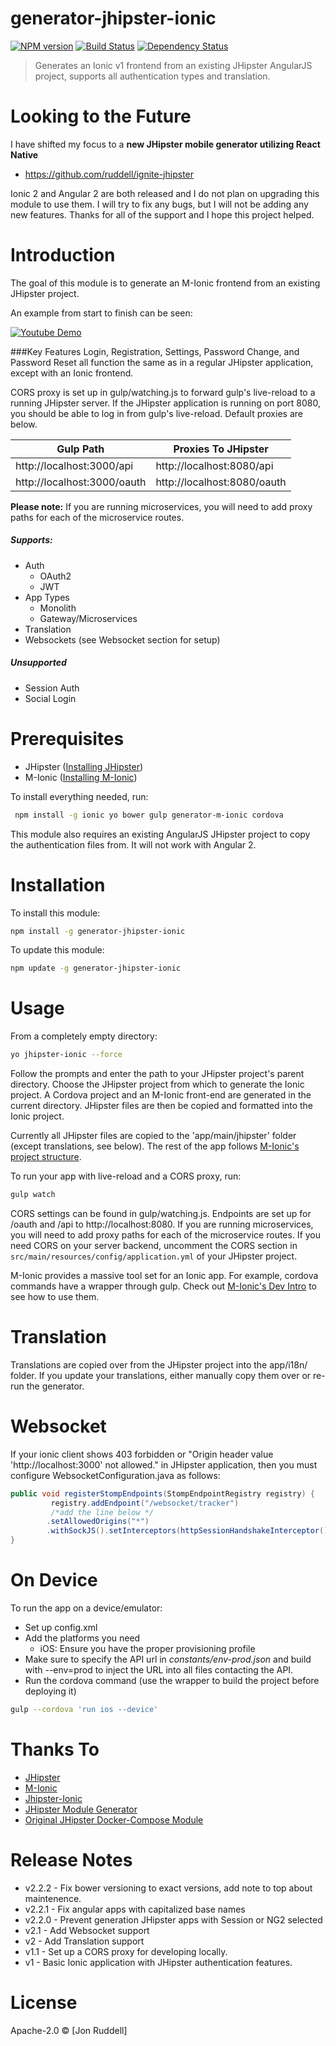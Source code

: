 # generator-jhipster-ionic
[![NPM version][npm-image]][npm-url] [![Build Status][travis-image]][travis-url] [![Dependency Status][daviddm-image]][daviddm-url]
> Generates an Ionic v1 frontend from an existing JHipster AngularJS project, supports all authentication types and translation.

# Looking to the Future

I have shifted my focus to a __new JHipster mobile generator utilizing React Native__
- https://github.com/ruddell/ignite-jhipster 


Ionic 2 and Angular 2 are both released and I do not plan on upgrading this module to use them.  I will try to fix any bugs,
 but I will not be adding any new features.  Thanks for all of the support and I hope this project helped.

# Introduction

The goal of this module is to generate an M-Ionic frontend from an existing JHipster project.  

An example from start to finish can be seen:
 
[![Youtube Demo](https://cloud.githubusercontent.com/assets/4294623/22621563/641a78c8-eadb-11e6-878b-b2299dd19e78.jpeg)](https://www.youtube.com/watch?v=XZIKsBdxuOg)

###Key Features
Login, Registration, Settings, Password Change, and Password Reset all function the same as in a regular JHipster 
application, except with an Ionic frontend.

CORS proxy is set up in gulp/watching.js to forward gulp's live-reload to a running JHipster server.  If the JHipster 
application is running on port 8080, you should be able to log in from gulp's live-reload.  Default proxies are below.

Gulp Path | Proxies To JHipster
------------- | -------------
http://localhost:3000/api  | http://localhost:8080/api
http://localhost:3000/oauth  | http://localhost:8080/oauth
**Please note:** If you are running microservices, you will need to add proxy paths for each of the microservice routes.

 
##### Supports:
- Auth
  - OAuth2
  - JWT
- App Types
  - Monolith
  - Gateway/Microservices
- Translation
- Websockets (see Websocket section for setup)

##### Unsupported
- Session Auth
- Social Login

# Prerequisites
- JHipster ([Installing JHipster](https://jhipster.github.io/installation.html))
- M-Ionic ([Installing M-Ionic](https://github.com/mwaylabs/generator-m-ionic/blob/master/docs/guides/installation_prerequisites.md))

To install everything needed, run:
```bash
 npm install -g ionic yo bower gulp generator-m-ionic cordova
```
This module also requires an existing AngularJS JHipster project to copy the authentication files from.  It will not 
work with Angular 2.

# Installation

To install this module:

```bash
npm install -g generator-jhipster-ionic
```

To update this module:
```bash
npm update -g generator-jhipster-ionic
```

# Usage
From a completely empty directory: 
```bash
yo jhipster-ionic --force
```
Follow the prompts and enter the path to your JHipster project's parent directory.  Choose the JHipster project from 
which to generate the Ionic project.  A Cordova project and an M-Ionic front-end are generated in the current directory.
  JHipster files are then be copied and formatted into the Ionic project.

Currently all JHipster files are copied to the 'app/main/jhipster' folder (except translations, see below).  The rest of 
the app follows [M-Ionic's project structure](https://github.com/mwaylabs/generator-m-ionic/blob/master/docs/guides/file_structure.md).

To run your app with live-reload and a CORS proxy, run:
```bash
gulp watch
```
CORS settings can be found in gulp/watching.js.  Endpoints are set up for /oauth and /api to http://localhost:8080. 
If you are running microservices, you will need to add proxy paths for each of the microservice routes.  If you need 
CORS on your server backend, uncomment the CORS section in `src/main/resources/config/application.yml` of your JHipster
 project.

M-Ionic provides a massive tool set for an Ionic app.  For example, cordova commands have a wrapper through gulp. Check 
out [M-Ionic's Dev Intro](https://github.com/mwaylabs/generator-m-ionic/blob/master/docs/guides/development_intro.md) to 
see how to use them.


# Translation

Translations are copied over from the JHipster project into the app/i18n/ folder.  If you update your translations, 
either manually copy them over or re-run the generator.

# Websocket
If your ionic client shows 403 forbidden or "Origin header value 'http://localhost:3000' not allowed." in JHipster
 application, then you must configure
   WebsocketConfiguration.java as follows:
```java
public void registerStompEndpoints(StompEndpointRegistry registry) {
         registry.addEndpoint("/websocket/tracker")
         /*add the line below */
        .setAllowedOrigins("*")
        .withSockJS().setInterceptors(httpSessionHandshakeInterceptor());
}
```
# On Device

To run the app on a device/emulator:
- Set up config.xml
- Add the platforms you need
  - iOS: Ensure you have the proper provisioning profile
- Make sure to specify the API url in *constants/env-prod.json* and build with --env=prod to inject the URL into all 
files contacting the API.
- Run the cordova command (use the wrapper to build the project before deploying it)
```bash
gulp --cordova 'run ios --device'
```

# Thanks To

- [JHipster](https://github.com/jhipster/generator-jhipster)
- [M-Ionic](https://github.com/mwaylabs/generator-m-ionic)
- [Jhipster-Ionic](https://github.com/gmarziou/jhipster-ionic)
- [JHipster Module Generator](https://github.com/jhipster/generator-jhipster-module)
- [Original JHipster Docker-Compose Module](https://github.com/jhipster/generator-jhipster-docker-compose)

# Release Notes
- v2.2.2 - Fix bower versioning to exact versions, add note to top about maintenence.
- v2.2.1 - Fix angular apps with capitalized base names
- v2.2.0 - Prevent generation JHipster apps with Session or NG2 selected
- v2.1 - Add Websocket support
- v2 - Add Translation support
- v1.1 - Set up a CORS proxy for developing locally.
- v1 - Basic Ionic application with JHipster authentication features.
# License

Apache-2.0 © [Jon Ruddell]

[npm-image]: https://img.shields.io/npm/v/generator-jhipster-ionic.svg
[npm-url]: https://npmjs.org/package/generator-jhipster-ionic
[travis-image]: https://travis-ci.org/ruddell/generator-jhipster-ionic.svg?branch=master
[travis-url]: https://travis-ci.org/ruddell/generator-jhipster-ionic
[daviddm-image]: https://david-dm.org/ruddell/generator-jhipster-ionic.svg?theme=shields.io
[daviddm-url]: https://david-dm.org/ruddell/generator-jhipster-module
